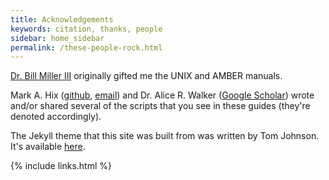 ```yaml
---
title: Acknowledgements
keywords: citation, thanks, people
sidebar: home_sidebar
permalink: /these-people-rock.html
---
```


[Dr. Bill Miller III](http://brmiller.sites.truman.edu/)
originally gifted me the UNIX and AMBER manuals.

Mark A. Hix ([github](https://github.com/markahix),
[email](mailto://markahix@gmail.com)) and Dr. Alice R. Walker
([Google Scholar](https://scholar.google.com/citations?user=2tmkmrkAAAAJ&hl=en))
wrote and/or shared several of the scripts that you see in these guides
(they're denoted accordingly).

The Jekyll theme that this site was built from was written by Tom Johnson.
It's available [here](https://github.com/tomjoht/documentation-theme-jekyll).

{% include links.html %}
